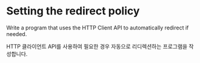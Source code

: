# Setting the redirect policy

Write a program that uses the HTTP Client API to automatically redirect if needed.

HTTP 클라이언트 API를 사용하여 필요한 경우 자동으로 리디렉션하는 프로그램을 작성합니다.
